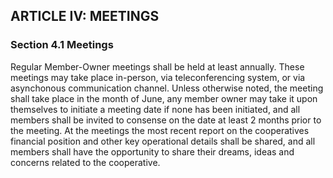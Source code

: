 ## ARTICLE IV: MEETINGS

### Section 4.1 Meetings

Regular Member-Owner meetings shall be held at least annually. These meetings may take place in-person, via teleconferencing system, or via asynchonous communication channel. Unless otherwise noted, the meeting shall take place in the month of June, any member owner may take it upon themselves to initiate a meeting date if none has been initiated, and all members shall be invited to consense on the date at least 2 months prior to the meeting. At the meetings the most recent report on the cooperatives financial position and other key operational details shall be shared, and all members shall have the opportunity to share their dreams, ideas and concerns related to the cooperative.
